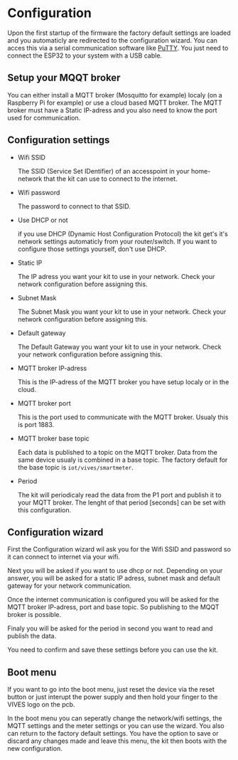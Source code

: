 # Configuration

Upon the first startup of the firmware the factory default settings are loaded and you automaticly are redirected to the configuration wizard. 
You can acces this via a serial communication software like [PuTTY](https://www.putty.org/). You just need to connect the ESP32 to your system with a USB cable.

## Setup your MQQT broker

You can either install a MQTT broker (Mosquitto for example) localy (on a Raspberry Pi for example) or use a cloud based MQTT broker.
The MQTT broker must have a Static IP-adress and you also need to know the port used for communication.

## Configuration settings

* Wifi SSID

    The SSID (Service Set IDentifier) of an accesspoint in your home-network that the kit can use to connect to the internet.

* Wifi password

    The password to connect to that SSID.

* Use DHCP or not

    if you use DHCP (Dynamic Host Configuration Protocol) the kit get's it's network settings automaticly from your router/switch. If you want to configure those settings yourself, don't use DHCP.

* Static IP

    The IP adress you want your kit to use in your network. Check your network configuration before assigning this.

* Subnet Mask

    The Subnet Mask you want your kit to use in your network. Check your network configuration before assigning this.

* Default gateway

    The Default Gateway you want your kit to use in your network. Check your network configuration before assigning this.

* MQTT broker IP-adress

    This is the IP-adress of the MQTT broker you have setup localy or in the cloud. 

* MQTT broker port

    This is the port used to communicate with the MQTT broker. Usualy this is port 1883.

* MQTT broker base topic

    Each data is published to a topic on the MQTT broker. Data from the same device usualy is combined in a base topic.
    The factory default for the base topic is `iot/vives/smartmeter`.

* Period

    The kit will periodicaly read the data from the P1 port and publish it to your MQTT broker. The lenght of that period [seconds] can be set with this configuration.

## Configuration wizard

First the Configuration wizard wil ask you for the Wifi SSID and password so it can connect to internet via your wifi.

Next you will be asked if you want to use dhcp or not. Depending on your answer, you will be asked for a static IP adress, subnet mask and default gateway for your network communication.

Once the internet communication is configured you will be asked for the MQTT broker IP-adress, port and base topic. So publishing to the MQQT broker is possible.

Finaly you will be asked for the period in second you want to read and publish the data.

You need to confirm and save these settings before you can use the kit.

## Boot menu 

If you want to go into the boot menu, just reset the device via the reset button or just interupt the power supply and then hold your finger to the VIVES logo on the pcb.

In the boot menu you can seperatly change the network/wifi settings, the MQTT settings and the meter settings or you can use the wizard. You also can return to the factory default settings.
You have the option to save or discard any changes made and leave this menu, the kit then boots with the new configuration.





